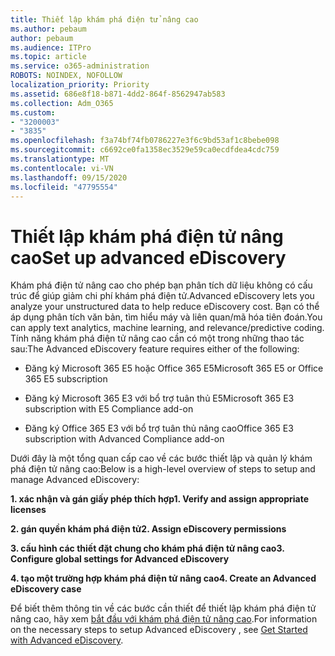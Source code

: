 ```yaml
---
title: Thiết lập khám phá điện tử nâng cao
ms.author: pebaum
author: pebaum
ms.audience: ITPro
ms.topic: article
ms.service: o365-administration
ROBOTS: NOINDEX, NOFOLLOW
localization_priority: Priority
ms.assetid: 686e8f18-b871-4dd2-864f-8562947ab583
ms.collection: Adm_O365
ms.custom:
- "3200003"
- "3835"
ms.openlocfilehash: f3a74bf74fb0786227e3f6c9bd53af1c8bebe098
ms.sourcegitcommit: c6692ce0fa1358ec3529e59ca0ecdfdea4cdc759
ms.translationtype: MT
ms.contentlocale: vi-VN
ms.lasthandoff: 09/15/2020
ms.locfileid: "47795554"
---
```

# <a name="set-up-advanced-ediscovery"></a><span data-ttu-id="cb551-102">Thiết lập khám phá điện tử nâng cao</span><span class="sxs-lookup"><span data-stu-id="cb551-102">Set up advanced eDiscovery</span></span>

<span data-ttu-id="cb551-103">Khám phá điện tử nâng cao cho phép bạn phân tích dữ liệu không có cấu trúc để giúp giảm chi phí khám phá điện tử.</span><span class="sxs-lookup"><span data-stu-id="cb551-103">Advanced eDiscovery lets you analyze your unstructured data to help reduce eDiscovery cost.</span></span> <span data-ttu-id="cb551-104">Bạn có thể áp dụng phân tích văn bản, tìm hiểu máy và liên quan/mã hóa tiên đoán.</span><span class="sxs-lookup"><span data-stu-id="cb551-104">You can apply text analytics, machine learning, and relevance/predictive coding.</span></span>  <span data-ttu-id="cb551-105">Tính năng khám phá điện tử nâng cao cần có một trong những thao tác sau:</span><span class="sxs-lookup"><span data-stu-id="cb551-105">The Advanced eDiscovery feature requires either of the following:</span></span>

- <span data-ttu-id="cb551-106">Đăng ký Microsoft 365 E5 hoặc Office 365 E5</span><span class="sxs-lookup"><span data-stu-id="cb551-106">Microsoft 365 E5 or Office 365 E5 subscription</span></span>

- <span data-ttu-id="cb551-107">Đăng ký Microsoft 365 E3 với bổ trợ tuân thủ E5</span><span class="sxs-lookup"><span data-stu-id="cb551-107">Microsoft 365 E3 subscription with E5 Compliance add-on</span></span>

- <span data-ttu-id="cb551-108">Đăng ký Office 365 E3 với bổ trợ tuân thủ nâng cao</span><span class="sxs-lookup"><span data-stu-id="cb551-108">Office 365 E3 subscription with Advanced Compliance add-on</span></span>

<span data-ttu-id="cb551-109">Dưới đây là một tổng quan cấp cao về các bước thiết lập và quản lý khám phá điện tử nâng cao:</span><span class="sxs-lookup"><span data-stu-id="cb551-109">Below is a high-level overview of steps to setup and manage Advanced eDiscovery:</span></span>

<span data-ttu-id="cb551-110">**1. xác nhận và gán giấy phép thích hợp**</span><span class="sxs-lookup"><span data-stu-id="cb551-110">**1. Verify and assign appropriate licenses**</span></span>

<span data-ttu-id="cb551-111">**2. gán quyền khám phá điện tử**</span><span class="sxs-lookup"><span data-stu-id="cb551-111">**2. Assign eDiscovery permissions**</span></span>

<span data-ttu-id="cb551-112">**3. cấu hình các thiết đặt chung cho khám phá điện tử nâng cao**</span><span class="sxs-lookup"><span data-stu-id="cb551-112">**3. Configure global settings for Advanced eDiscovery**</span></span>

<span data-ttu-id="cb551-113">**4. tạo một trường hợp khám phá điện tử nâng cao**</span><span class="sxs-lookup"><span data-stu-id="cb551-113">**4. Create an Advanced eDiscovery case**</span></span>

<span data-ttu-id="cb551-114">Để biết thêm thông tin về các bước cần thiết để thiết lập khám phá điện tử nâng cao, hãy xem  [bắt đầu với khám phá điện tử nâng cao](https://docs.microsoft.com/microsoft-365/compliance/get-started-with-advanced-ediscovery?view=o365-worldwide).</span><span class="sxs-lookup"><span data-stu-id="cb551-114">For information on the necessary steps to setup Advanced eDiscovery , see  [Get Started with Advanced eDiscovery](https://docs.microsoft.com/microsoft-365/compliance/get-started-with-advanced-ediscovery?view=o365-worldwide).</span></span>
